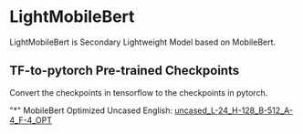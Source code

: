 # LightMobileBert
LightMobileBert is Secondary Lightweight Model based on MobileBert.

## TF-to-pytorch Pre-trained Checkpoints
Convert the checkpoints in tensorflow to the checkpoints in pytorch.<br>

"*" MobileBert Optimized Uncased English: [uncased_L-24_H-128_B-512_A-4_F-4_OPT](https://storage.googleapis.com/cloud-tpu-checkpoints/mobilebert/uncased_L-24_H-128_B-512_A-4_F-4_OPT.tar.gz)
